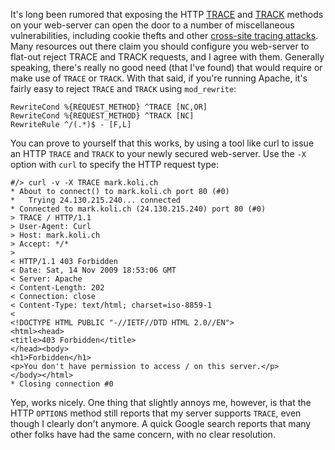 It's long been rumored that exposing the HTTP [TRACE](http://www.cgisecurity.com/questions/httptrace.shtml) and [TRACK](http://osvdb.org/5648) methods on your web-server can open the door to a number of miscellaneous vulnerabilities, including cookie thefts and other [cross-site tracing attacks](http://www.karakas-online.de/forum/viewtopic.php?t=341).  Many resources out there claim you should configure you web-server to flat-out reject TRACE and TRACK requests, and I agree with them.  Generally speaking, there's really no good need (that I've found) that would require or make use of `TRACE` or `TRACK`.  With that said, if you're running Apache, it's fairly easy to reject `TRACE` and `TRACK` using `mod_rewrite`:

```
RewriteCond %{REQUEST_METHOD} ^TRACE [NC,OR]
RewriteCond %{REQUEST_METHOD} ^TRACK [NC]
RewriteRule ^/(.*)$ - [F,L]
```

You can prove to yourself that this works, by using a tool like curl to issue an HTTP `TRACE` and `TRACK` to your newly secured web-server.  Use the `-X` option with `curl` to specify the HTTP request type:

```
#/> curl -v -X TRACE mark.koli.ch
* About to connect() to mark.koli.ch port 80 (#0)
*   Trying 24.130.215.240... connected
* Connected to mark.koli.ch (24.130.215.240) port 80 (#0)
> TRACE / HTTP/1.1
> User-Agent: Curl
> Host: mark.koli.ch
> Accept: */*
>
< HTTP/1.1 403 Forbidden
< Date: Sat, 14 Nov 2009 18:53:06 GMT
< Server: Apache
< Content-Length: 202
< Connection: close
< Content-Type: text/html; charset=iso-8859-1
<
<!DOCTYPE HTML PUBLIC "-//IETF//DTD HTML 2.0//EN">
<html><head>
<title>403 Forbidden</title>
</head><body>
<h1>Forbidden</h1>
<p>You don't have permission to access / on this server.</p>
</body></html>
* Closing connection #0
```

Yep, works nicely.  One thing that slightly annoys me, however, is that the HTTP `OPTIONS` method still reports that my server supports `TRACE`, even though I clearly don't anymore.  A quick Google search reports that many other folks have had the same concern, with no clear resolution.

<!--- tags: apache, mod_rewrite, security -->